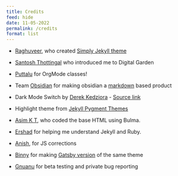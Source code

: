 ```yaml
---
title: Credits
feed: hide
date: 11-05-2022
permalink: /credits
format: list
---
```


-   [Raghuveer](https://github.com/rgvr), who created [Simply Jekyll theme](https://github.com/rgvr/simply-jekyll)
-   [Santosh Thottingal](https://github.com/santhoshtr) who introduced me to Digital Garden
-   [Puttalu](https://github.com/aashiks) for OrgMode classes!
-   Team [Obsidian](https://obsidian.md/) for making obsidian a [markdown](https://daringfireball.net/projects/markdown/) based product
-   Dark Mode Switch by [Derek Kedziora](https://github.com/derekkedziora) - [Source link](https://github.com/derekkedziora/jekyll-demo/blob/master/scripts/mode-switcher.js)
-   Highlight theme from [Jekyll Pygment Themes](https://github.com/jwarby/jekyll-pygments-themes)


- [Asim K T](https://github.com/asimkt), who coded the base HTML using Bulma. 
- [Ershad](https://github.com/ershad) for helping me understand Jekyll and Ruby. 
- [Anish](https://github.com/anishsheela), for JS corrections
- [Binny](https://github.com/binnyva) for making [Gatsby version](https://github.com/binnyva/gatsby-garden) of the same theme
- [Gnuanu](https://github.com/gnuanu) for beta testing and private bug reporting